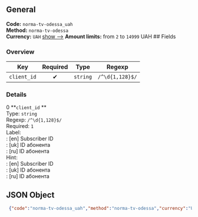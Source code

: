 ## General 
**Code:** `norma-tv-odessa_uah`  
**Method:** `norma-tv-odessa`  
**Currency:** `UAH` [show -->]() 
**Amount limits:** from `2`  to `14999`  UAH ## Fields 
### Overview 
|Key|Required|Type|Regexp| 
|:---:|:---:|:---:|:---:| 
|`client_id` |✔ |`string` |`/^\d{1,128}$/` | 
 
### Details 
0 **`client_id` **  
Type: `string`  
Regexp: `/^\d{1,128}$/`  
Required: `1`  
Label:  
: [en] Subscriber ID  
: [uk] ID абонента  
: [ru] ID абонента  
Hint:  
: [en] Subscriber ID  
: [uk] ID абонента  
: [ru] ID абонента  
## JSON Object 
```json
 {"code":"norma-tv-odessa_uah","method":"norma-tv-odessa","currency":"UAH","fields":[{"key":"client_id","type":"string","label":{"en":"Subscriber ID","uk":"ID \u0430\u0431\u043e\u043d\u0435\u043d\u0442\u0430","ru":"ID \u0430\u0431\u043e\u043d\u0435\u043d\u0442\u0430"},"regexp":"\/^\\d{1,128}$\/","required":true,"position":1,"hint":{"en":"Subscriber ID","uk":"ID \u0430\u0431\u043e\u043d\u0435\u043d\u0442\u0430","ru":"ID \u0430\u0431\u043e\u043d\u0435\u043d\u0442\u0430"},"example":"11187"}],"amount_min":2,"amount_max":14999}```  
